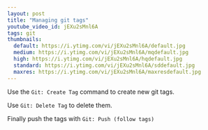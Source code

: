 ```yaml
---
layout: post
title: "Managing git tags"
youtube_video_id: jEXu2sMnl6A
tags: git
thumbnails:
  default: https://i.ytimg.com/vi/jEXu2sMnl6A/default.jpg
  medium: https://i.ytimg.com/vi/jEXu2sMnl6A/mqdefault.jpg
  high: https://i.ytimg.com/vi/jEXu2sMnl6A/hqdefault.jpg
  standard: https://i.ytimg.com/vi/jEXu2sMnl6A/sddefault.jpg
  maxres: https://i.ytimg.com/vi/jEXu2sMnl6A/maxresdefault.jpg
---
```


Use the `Git: Create Tag` command to create new git tags.

Use `Git: Delete Tag` to delete them.

Finally push the tags with `Git: Push (follow tags)`
